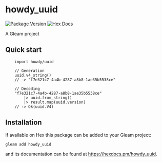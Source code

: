 # howdy_uuid

[![Package Version](https://img.shields.io/hexpm/v/howdy_uuid)](https://hex.pm/packages/howdy_uuid)
[![Hex Docs](https://img.shields.io/badge/hex-docs-ffaff3)](https://hexdocs.pm/howdy_uuid/)

A Gleam project

## Quick start

```gleam
    import howdy/uuid

    // Generation
    uuid.v4_string()
    // -> "f7e321c7-4a4b-4287-a8b8-1ae35b5538ce"

    // Decoding
    "f7e321c7-4a4b-4287-a8b8-1ae35b5538ce"
        |> uuid.from_string()
        |> result.map(uuid.version)
    // -> Ok(uuid.V4)
```

## Installation

If available on Hex this package can be added to your Gleam project:

```sh
gleam add howdy_uuid
```

and its documentation can be found at <https://hexdocs.pm/howdy_uuid>.
